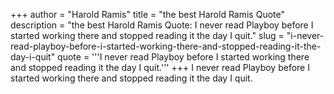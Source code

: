 +++
author = "Harold Ramis"
title = "the best Harold Ramis Quote"
description = "the best Harold Ramis Quote: I never read Playboy before I started working there and stopped reading it the day I quit."
slug = "i-never-read-playboy-before-i-started-working-there-and-stopped-reading-it-the-day-i-quit"
quote = '''I never read Playboy before I started working there and stopped reading it the day I quit.'''
+++
I never read Playboy before I started working there and stopped reading it the day I quit.
